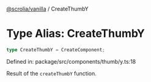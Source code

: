 [@scrolia/vanilla](../README.md) / CreateThumbY

# Type Alias: CreateThumbY

```ts
type CreateThumbY = CreateComponent;
```

Defined in: package/src/components/thumb/y.ts:18

Result of the `createThumbY` function.
